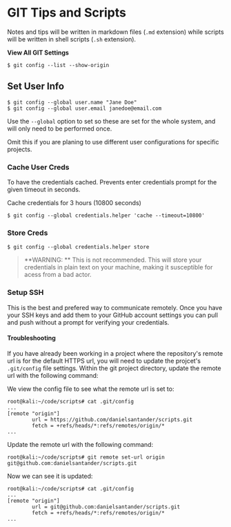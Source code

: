 # GIT Tips and Scripts

Notes and tips will be written in markdown files (`.md` extension) while scripts will be written in shell scripts (`.sh` extension).


**View All GIT Settings**

```shell
$ git config --list --show-origin
```


## Set User Info

```shell
$ git config --global user.name "Jane Doe"
$ git config --global user.email janedoe@email.com
```

Use the `--global` option to set so these are set for the whole system, and will only need to be performed once.

Omit this if you are planing to use different user configurations for specific projects.

### Cache User Creds
To have the credentials cached. Prevents enter credentials prompt for the given timeout in seconds. 

Cache credentials for 3 hours (10800 seconds)
```shell
$ git config --global credentials.helper 'cache --timeout=10800'
```


### Store Creds

```shell
$ git config --global credentials.helper store
```
> **WARNING: ** This is not recommended. This will store your credentials in plain text on your machine, making it susceptible for acess from a bad actor.



### Setup SSH

This is the best and prefered way to communicate remotely.
Once you have your SSH keys and add them to your GitHub account settings you can pull and push without a prompt for verifying your credentials.

#### Troubleshooting
If you have already been working in a project where the repository's remote url is for the default
HTTPS url, you will need to update the projcet's `.git/config` file settings.
Within the git project directory, update the remote url with the following command:

We view the config file to see what the remote url is set to:
```shell
root@kali:~/code/scripts# cat .git/config 
...
[remote "origin"]
        url = https://github.com/danielsantander/scripts.git
        fetch = +refs/heads/*:refs/remotes/origin/*
...
```

Update the remote url with the following command:
```shell
root@kali:~/code/scripts# git remote set-url origin git@github.com:danielsantander/scripts.git
```

Now we can see it is updated:
```shell
root@kali:~/code/scripts# cat .git/config 
...
[remote "origin"]
        url = git@github.com:danielsantander/scripts.git
        fetch = +refs/heads/*:refs/remotes/origin/*
...
```
